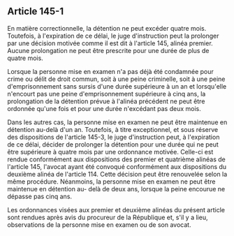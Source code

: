Article 145-1
----
En matière correctionnelle, la détention ne peut excéder quatre mois. Toutefois,
à l'expiration de ce délai, le juge d'instruction peut la prolonger par une
décision motivée comme il est dit à l'article 145, alinéa premier. Aucune
prolongation ne peut être prescrite pour une durée de plus de quatre mois.

Lorsque la personne mise en examen n'a pas déjà été condamnée pour crime ou
délit de droit commun, soit à une peine criminelle, soit à une peine
d'emprisonnement sans sursis d'une durée supérieure à un an et lorsqu'elle
n'encourt pas une peine d'emprisonnement supérieure à cinq ans, la prolongation
de la détention prévue à l'alinéa précédent ne peut être ordonnée qu'une fois et
pour une durée n'excédant pas deux mois.

Dans les autres cas, la personne mise en examen ne peut être maintenue en
détention au-delà d'un an. Toutefois, à titre exceptionnel, et sous réserve des
dispositions de l'article 145-3, le juge d'instruction peut, à l'expiration de
ce délai, décider de prolonger la détention pour une durée qui ne peut être
supérieure à quatre mois par une ordonnance motivée. Celle-ci est rendue
conformément aux dispositions des premier et quatrième alinéas de l'article 145,
l'avocat ayant été convoqué conformément aux dispositions du deuxième alinéa de
l'article 114. Cette décision peut être renouvelée selon la même procédure.
Néanmoins, la personne mise en examen ne peut être maintenue en détention au-
delà de deux ans, lorsque la peine encourue ne dépasse pas cinq ans.

Les ordonnances visées aux premier et deuxième alinéas du présent article sont
rendues après avis du procureur de la République et, s'il y a lieu, observations
de la personne mise en examen ou de son avocat.
